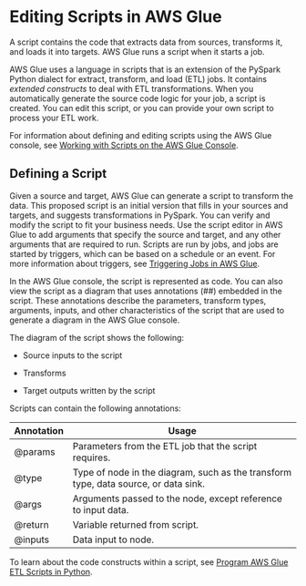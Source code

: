 # Editing Scripts in AWS Glue<a name="edit-script"></a>

A script contains the code that extracts data from sources, transforms it, and loads it into targets\. AWS Glue runs a script when it starts a job\.

AWS Glue uses a language in scripts that is an extension of the PySpark Python dialect for extract, transform, and load \(ETL\) jobs\. It contains *extended constructs* to deal with ETL transformations\. When you automatically generate the source code logic for your job, a script is created\. You can edit this script, or you can provide your own script to process your ETL work\.

 For information about defining and editing scripts using the AWS Glue console, see [Working with Scripts on the AWS Glue Console](console-edit-script.md)\.

## Defining a Script<a name="script-defining"></a>

Given a source and target, AWS Glue can generate a script to transform the data\. This proposed script is an initial version that fills in your sources and targets, and suggests transformations in PySpark\. You can verify and modify the script to fit your business needs\. Use the script editor in AWS Glue to add arguments that specify the source and target, and any other arguments that are required to run\. Scripts are run by jobs, and jobs are started by triggers, which can be based on a schedule or an event\. For more information about triggers, see [Triggering Jobs in AWS Glue](trigger-job.md)\.

In the AWS Glue console, the script is represented as code\. You can also view the script as a diagram that uses annotations \(\#\#\) embedded in the script\.  These annotations describe the parameters, transform types, arguments, inputs, and other characteristics of the script that are used to generate a diagram in the AWS Glue console\.

The diagram of the script shows the following:

+ Source inputs to the script

+ Transforms 

+ Target outputs written by the script

Scripts can contain the following annotations:


| Annotation | Usage | 
| --- | --- | 
| @params | Parameters from the ETL job that the script requires\. | 
| @type | Type of node in the diagram, such as the transform type, data source, or data sink\. | 
| @args | Arguments passed to the node, except reference to input data\. | 
| @return | Variable returned from script\. | 
| @inputs | Data input to node\. | 

To learn about the code constructs within a script, see [Program AWS Glue ETL Scripts in Python](aws-glue-programming-python.md)\.